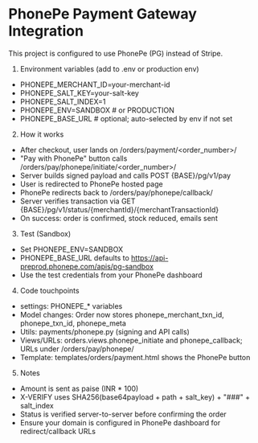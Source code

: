 # PhonePe Payment Gateway Integration

This project is configured to use PhonePe (PG) instead of Stripe.

1) Environment variables (add to .env or production env)

- PHONEPE_MERCHANT_ID=your-merchant-id
- PHONEPE_SALT_KEY=your-salt-key
- PHONEPE_SALT_INDEX=1
- PHONEPE_ENV=SANDBOX  # or PRODUCTION
- PHONEPE_BASE_URL     # optional; auto-selected by env if not set

2) How it works

- After checkout, user lands on /orders/payment/<order_number>/
- "Pay with PhonePe" button calls /orders/pay/phonepe/initiate/<order_number>/
- Server builds signed payload and calls POST {BASE}/pg/v1/pay
- User is redirected to PhonePe hosted page
- PhonePe redirects back to /orders/pay/phonepe/callback/
- Server verifies transaction via GET {BASE}/pg/v1/status/{merchantId}/{merchantTransactionId}
- On success: order is confirmed, stock reduced, emails sent

3) Test (Sandbox)

- Set PHONEPE_ENV=SANDBOX
- PHONEPE_BASE_URL defaults to https://api-preprod.phonepe.com/apis/pg-sandbox
- Use the test credentials from your PhonePe dashboard

4) Code touchpoints

- settings: PHONEPE_* variables
- Model changes: Order now stores phonepe_merchant_txn_id, phonepe_txn_id, phonepe_meta
- Utils: payments/phonepe.py (signing and API calls)
- Views/URLs: orders.views.phonepe_initiate and phonepe_callback; URLs under /orders/pay/phonepe/
- Template: templates/orders/payment.html shows the PhonePe button

5) Notes

- Amount is sent as paise (INR * 100)
- X-VERIFY uses SHA256(base64payload + path + salt_key) + "###" + salt_index
- Status is verified server-to-server before confirming the order
- Ensure your domain is configured in PhonePe dashboard for redirect/callback URLs
